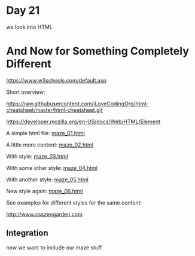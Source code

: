 # Day 21 

we look into HTML

# And Now for Something Completely Different

https://www.w3schools.com/default.asp

Short overview:

https://raw.githubusercontent.com/iLoveCodingOrg/html-cheatsheet/master/html-cheatsheet.gif


https://developer.mozilla.org/en-US/docs/Web/HTML/Element


A simple html file: [maze_01.html](maze_01.html)

A little more content: [maze_02.html](maze_02.html)

With style: [maze_03.html](maze_03.html)

With some other style: [maze_04.html](maze_04.html)

With another style: [maze_05.html](maze_05.html)

New style again: [maze_06.html](maze_06.html)


See examples for different styles for the same content:

http://www.csszengarden.com


## Integration 

now we want to include our maze stuff


